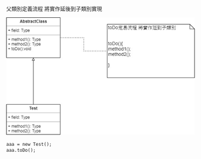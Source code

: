 
父類別定義流程 將實作延後到子類別實現

![image](https://github.com/escc1122/design-pattern/blob/master/new/10_TemplateMethod/TemplateMethod.jpg)



    aaa = new Test();
    aaa.toDo();
